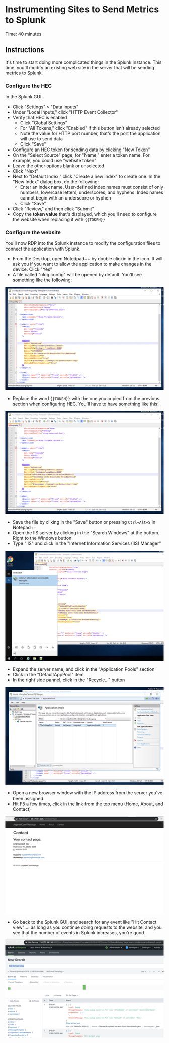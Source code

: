 # Instrumenting Sites to Send Metrics to Splunk
Time: 40 minutes

## Instructions
It's time to start doing more complicated things in the Splunk instance. This time, you'll modify an existing web site in the server that will be sending metrics to Splunk.

### Configure the HEC
In the Splunk GUI:

- Click "Settings" > "Data Inputs"
- Under "Local Inputs," click "HTTP Event Collector"
- Verify that HEC is enabled
    - Click "Global Settings"
    - For "All Tokens," click "Enabled" if this button isn't already selected
    - Note the value for HTTP port number, that's the port the application will use to send data
    - Click "Save"
- Configure an HEC token for sending data by clicking "New Token"
- On the "Select Source" page, for "Name," enter a token name. For example, you could use "website token"
- Leave the other options blank or unselected
- Click "Next"
- Next to "Default Index," click "Create a new index" to create one. In the "New Index" dialog box, do the following:
    - Enter an index name. User-defined index names must consist of only numbers, lowercase letters, underscores, and hyphens. Index names cannot begin with an underscore or hyphen
    - Click "Save"
- Click "Review," and then click "Submit"
- Copy the **token value** that's displayed, which you'll need to configure the website when replacing it with `{{TOKEN}}`

### Configure the website
You'll now RDP into the Splunk instance to modify the configuration files to connect the application with Splunk.

- From the Desktop, open Notedpad++ by double clickin in the icon. It will ask you if you want to allow the application to make changes in the device. Click "Yes"
- A file called "nlog.config" will be opened by default. You'll see something like the following:

![NLog Original File](../img/nlog-original.png)

- Replace the word `{{TOKEN}}` with the one you copied from the previous section when configuring HEC. You'll have to have something like this:

![NLog File With Token](../img/nlog-with-token.png)

- Save the file by cliking in the "Save" button or pressing `Ctrl+Alt+S` in Notepad++
- Open the IIS server by clicking in the "Search Windows" at the bottom. Right to the Windows button.
- Type "IIS" and click in the "Internet Information Services (IIS) Manager"

![Search for IIS in the Search Windows](../img/search-for-iis.png)

- Expand the server name, and click in the "Application Pools" section
- Click in the "DefaultAppPool" item
- In the right side pannel, click in the "Recycle..." button

![Recycle the Default Applicaiton Pool](../img/recycle-pool.png)

- Open a new browser window with the IP address from the server you've been assigned
- Hit F5 a few times, click in the link from the top menu (Home, About, and Contact)

![Contact Page Site from the Server](../img/contact-page-lab5.png)

- Go back to the Splunk GUI, and search for any event like "Hit Contact view" ... as long as you continue doing requests to the website, and you see that the number of events in Splunk increases, you're good.

![Splunk Search Results for the Contact Page](../img/splunk-search-results.png)



